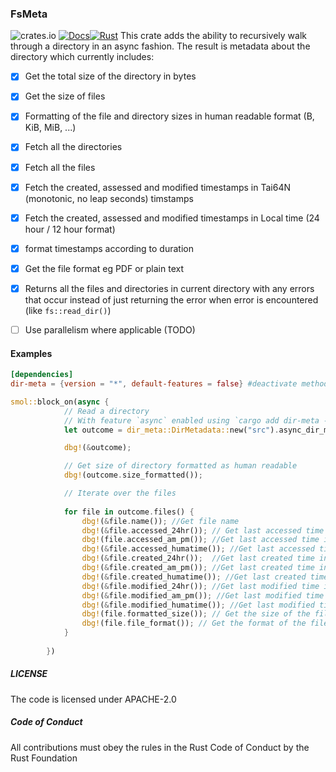 ### FsMeta
![crates.io](https://img.shields.io/crates/v/dir-meta.svg) [![Docs](https://docs.rs/dir-meta/badge.svg)](https://docs.rs/dir-meta)[![Rust](https://github.com/448-engineering/DirMeta/actions/workflows/rust.yml/badge.svg)](https://github.com/448-engineering/DirMeta/actions/workflows/rust.yml)
This crate adds the ability to recursively walk through a directory in an async fashion. The result is metadata about the directory which currently includes:

- [x] Get the total size of the directory in bytes
- [x] Get the size of files
- [x] Formatting of the file and directory sizes in human readable format (B, KiB, MiB, ...)
- [x] Fetch all the directories
- [x] Fetch all the files 
- [x] Fetch the created, assessed and modified timestamps in Tai64N (monotonic, no leap seconds) timstamps
- [x] Fetch the created, assessed and modified timestamps in Local time (24 hour / 12 hour format)
- [x] format timestamps according to duration
- [x] Get the file format eg PDF or plain text
- [x] Returns all the files and directories in current directory with any errors that occur instead of just returning the error when error is encountered (like `fs::read_dir()`)
- [ ] Use parallelism where applicable (TODO)



#### Examples
```toml
[dependencies] 
dir-meta = {version = "*", default-features = false} #deactivate methods for converting timestamps to human readable formats in local time setting `default-features` to `false`
```

```rust
smol::block_on(async {
            // Read a directory
            // With feature `async` enabled using `cargo add dir-meta --features async`
            let outcome = dir_meta::DirMetadata::new("src").async_dir_metadata().await.unwrap();

            dbg!(&outcome);

            // Get size of directory formatted as human readable
            dbg!(outcome.size_formatted());

            // Iterate over the files
            
            for file in outcome.files() {
                dbg!(&file.name()); //Get file name
                dbg!(&file.accessed_24hr()); // Get last accessed time in 24 hour format
                dbg!(file.accessed_am_pm()); //Get last accessed time in 12 hour format
                dbg!(&file.accessed_humatime()); //Get last accessed time based on duration since current time
                dbg!(&file.created_24hr());  //Get last created time in 24 hour format
                dbg!(&file.created_am_pm()); //Get last created time in 24 hour format
                dbg!(&file.created_humatime()); //Get last created time based on duration since current time
                dbg!(&file.modified_24hr()); //Get last modified time in 24 hour format
                dbg!(&file.modified_am_pm()); //Get last modified time in 24 hour format
                dbg!(&file.modified_humatime()); //Get last modified time based on duration since current time
                dbg!(file.formatted_size()); // Get the size of the file in human formatted size 
                dbg!(file.file_format()); // Get the format of the file eg (PDF)
            }
            
        })
```

##### LICENSE
The code is licensed under APACHE-2.0

##### Code of Conduct
All contributions must obey the rules in the Rust Code of Conduct by the Rust Foundation